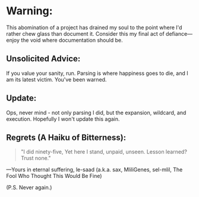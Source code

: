 # Warning:

This abomination of a project has drained my soul to the point where I'd rather chew glass than document it. Consider this my final act of defiance—enjoy the void where documentation should be.

## Unsolicited Advice:

If you value your sanity, run. Parsing is where happiness goes to die, and I am its latest victim. You've been warned.

## Update:

Ops, never mind - not only parsing I did, but the expansion, wildcard, and execution. Hopefully I won't update this again.

## Regrets (A Haiku of Bitterness):

> "I did ninety-five,
> Yet here I stand, unpaid, unseen.
> Lesson learned? Trust none."

—Yours in eternal suffering,
le-saad (a.k.a. sax, MliliGenes, sel-mlil, The Fool Who Thought This Would Be Fine)

(P.S. Never again.)
